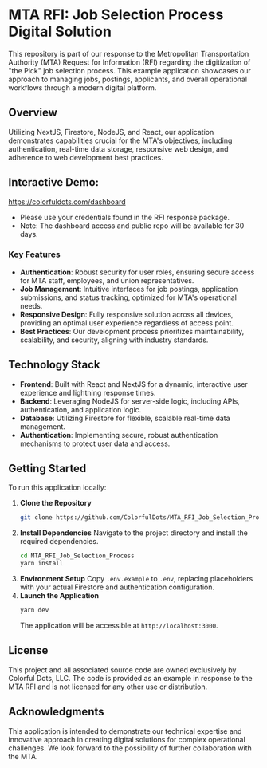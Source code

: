 # MTA RFI: Job Selection Process Digital Solution

This repository is part of our response to the Metropolitan Transportation Authority (MTA) Request for Information (RFI) regarding the digitization of "the Pick" job selection process. This example application showcases our approach to managing jobs, postings, applicants, and overall operational workflows through a modern digital platform. 

## Overview

Utilizing NextJS, Firestore, NodeJS, and React, our application demonstrates capabilities crucial for the MTA's objectives, including authentication, real-time data storage, responsive web design, and adherence to web development best practices.

## Interactive Demo:
https://colorfuldots.com/dashboard

- Please use your credentials found in the RFI response package. 
- Note: The dashboard access and public repo will be available for 30 days.

### Key Features

- **Authentication**: Robust security for user roles, ensuring secure access for MTA staff, employees, and union representatives.
- **Job Management**: Intuitive interfaces for job postings, application submissions, and status tracking, optimized for MTA's operational needs.
- **Responsive Design**: Fully responsive solution across all devices, providing an optimal user experience regardless of access point.
- **Best Practices**: Our development process prioritizes maintainability, scalability, and security, aligning with industry standards.

## Technology Stack

- **Frontend**: Built with React and NextJS for a dynamic, interactive user experience and lightning response times.
- **Backend**: Leveraging NodeJS for server-side logic, including APIs, authentication, and application logic.
- **Database**: Utilizing Firestore for flexible, scalable real-time data management.
- **Authentication**: Implementing secure, robust authentication mechanisms to protect user data and access.

## Getting Started

To run this application locally:

1. **Clone the Repository**
   ```bash
   git clone https://github.com/ColorfulDots/MTA_RFI_Job_Selection_Process.git
   ```
2. **Install Dependencies**
   Navigate to the project directory and install the required dependencies.
   ```bash
   cd MTA_RFI_Job_Selection_Process
   yarn install
   ```
3. **Environment Setup**
   Copy `.env.example` to `.env`, replacing placeholders with your actual Firestore and authentication configuration.
4. **Launch the Application**
   ```bash
   yarn dev
   ```
   The application will be accessible at `http://localhost:3000`.

## License

This project and all associated source code are owned exclusively by Colorful Dots, LLC. The code is provided as an example in response to the MTA RFI and is not licensed for any other use or distribution.

## Acknowledgments

This application is intended to demonstrate our technical expertise and innovative approach in creating digital solutions for complex operational challenges. We look forward to the possibility of further collaboration with the MTA.
